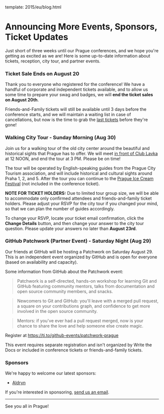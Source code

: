 template: 2015/eu/blog.html

# Announcing More Events, Sponsors, Ticket Updates

Just short of three weeks until our Prague conferences, and we hope you're getting as
excited as we are! Here is some up-to-date information about tickets, reception,
city tour, and partner events.

### Ticket Sale Ends on August 20

Thank you to everyone who registered for the conference! We have a handful of
corporate and independent tickets available, and to allow us some time to prepare your
swag and badges, we will **end the ticket sales on August 20th**.

Friends-and-Family tickets will still be available until 3 days before the conference
starts, and we will maintain a waiting list in case of cancellations, but now is the time
to grab the [last tickets](tickets) before they're gone!

[tickets]: https://ti.to/writethedocs/write-the-docs-eu-2015

### Walking City Tour - Sunday Morning (Aug 30)

Join us for a walking tour of the old city center around the beautiful and historical
sights that Prague has to offer. We will meet [in front of Club Lavka](https://goo.gl/maps/gfMnC)
at 12 NOON, and end the tour at 3 PM. Please be on time!

The tour will be operated by English-speaking guides from the Prague City Tourism
association, and will include historical and cultural sights around Praha 1, 2, and 5. After the
tour you can continue to the [Prague Ice Cream Festival](https://www.facebook.com/events/911013742295892/) (not included in the conference ticket).

**NOTE FOR TICKET HOLDERS:** Due to limited tour group size, we will be able to accommodate
only confirmed attendees and friends-and-family ticket holders. Please adjust your RSVP for the city
tour if you changed your mind, so that we can plan the number of guides accordingly.

To change your RSVP, locate your ticket email confirmation, click the **Change Details** button,
and then change your answer to the city tour question. Please update your answers no later
than **August 23rd**.

### GitHub Patchwork (Partner Event) - Saturday Night (Aug 29)

Our friends at GitHub will be hosting a Patchwork on Saturday August 29. This is an independent
event organized by GitHub and is open for everyone (based on availability and capacity).

Some information from GitHub about the Patchwork event:

> Patchwork is a self-directed, hands-on workshop for learning Git and GitHub featuring
community mentors, talks from documentation and open source community members, and snacks.

> Newcomers to Git and GitHub: you'll leave with a merged pull request, a square on your
contributions graph, and confidence to get more involved in the open source community.

> Mentors: if you've ever had a pull request merged, now is your chance to share the love
and help someone else create magic.

Register at <https://ti.to/github-events/patchwork-prague>

This event requires separate registration and isn't organized by Write the Docs or included
in conference tickets or friends-and-family tickets.

### Sponsors

We're happy to welcome our latest sponsors:

* [Aldryn](http://www.aldryn.com/)

If you're interested in sponsoring, [send us an email][email-us].

[email-us]: mailto:europe@writethedocs.org

----

See you all in Prague!
